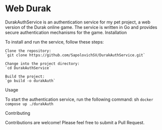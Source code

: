 <h1>Web Durak</h1>
DurakAuthService is an authentication service for my pet project, a web version of the Durak online game. The service is written in Go and provides secure authentication mechanisms for the game.
Installation

To install and run the service, follow these steps:

    Clone the repository:
    `git clone https://github.com/SapolovichSV/DurakAuthService.git`

    Change into the project directory:
    `cd DurakAuthService`

    Build the project:
    `go build -o durakAuth`
Usage

To start the authentication service, run the following command:
sh
    `docker compose up
    ./durakAuth`

Contributing

Contributions are welcome! Please feel free to submit a Pull Request.
